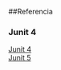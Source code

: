 


##Referencia

### Junit 4

[Junit 4](https://docs.cucumber.io/guides/10-minute-tutorial/)  
[Junit 5](https://dzone.com/articles/embrace-junit5)